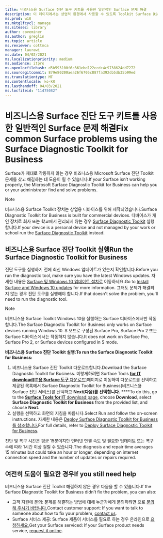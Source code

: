 ```yaml
---
title: 비즈니스용 Surface 진단 도구 키트를 사용한 일반적인 Surface 문제 해결
description: 이 페이지에서는 상업적 환경에서 사용할 수 있도록 Toolkit Surface Diagnostic Toolkit 소개합니다.
ms.prod: w10
ms.mktglfcycl: manage
ms.sitesec: library
author: coveminer
ms.author: greglin
ms.topic: article
ms.reviewer: cottmca
manager: laurawi
ms.date: 04/02/2021
ms.localizationpriority: medium
ms.audience: itpro
ms.openlocfilehash: d5b593100f6c361ebd122ecdc4c9738624dd7272
ms.sourcegitcommit: 879e80200aea26f6705c887fa392db5db35b99ed
ms.translationtype: MT
ms.contentlocale: ko-KR
ms.lasthandoff: 04/03/2021
ms.locfileid: "11475082"
---
```

# <a name="fix-common-surface-problems-using-the-surface-diagnostic-toolkit-for-business"></a><span data-ttu-id="76e34-103">비즈니스용 Surface 진단 도구 키트를 사용한 일반적인 Surface 문제 해결</span><span class="sxs-lookup"><span data-stu-id="76e34-103">Fix common Surface problems using the Surface Diagnostic Toolkit for Business</span></span>

<span data-ttu-id="76e34-104">Surface가 제대로 작동하지 않는 경우 비즈니스용 Microsoft Surface 진단 Toolkit 문제를 찾고 해결하는 데 도움이 될 수 있습니다.</span><span class="sxs-lookup"><span data-stu-id="76e34-104">If your Surface isn’t working properly, the Microsoft Surface Diagnostic Toolkit for Business can help you or your administrator find and solve problems.</span></span>

> [!NOTE]
> <span data-ttu-id="76e34-105">비즈니스용 Surface Toolkit 장치는 상업용 디바이스를 위해 제작되었습니다.</span><span class="sxs-lookup"><span data-stu-id="76e34-105">Surface Diagnostic Toolkit for Business is built for commercial devices.</span></span> <span data-ttu-id="76e34-106">디바이스가 개인 장치로 회사 또는 학교에서 관리되지 않는 경우 [Surface Diagnostic Toolkit](https://support.microsoft.com/en-us/help/4037239/surface-fix-common-surface-problems-using-surface-diagnostic-toolkit) 실행합니다.</span><span class="sxs-lookup"><span data-stu-id="76e34-106">If your device is a personal device and not managed by your work or school run the [Surface Diagnostic Toolkit](https://support.microsoft.com/en-us/help/4037239/surface-fix-common-surface-problems-using-surface-diagnostic-toolkit) instead.</span></span>

## <a name="run-the-surface-diagnostic-toolkit-for-business"></a><span data-ttu-id="76e34-107">비즈니스용 Surface 진단 Toolkit 실행</span><span class="sxs-lookup"><span data-stu-id="76e34-107">Run the Surface Diagnostic Toolkit for Business</span></span>

<span data-ttu-id="76e34-108">진단 도구를 실행하기 전에 최신 Windows 업데이트가 있는지 확인합니다.</span><span class="sxs-lookup"><span data-stu-id="76e34-108">Before you run the diagnostic tool, make sure you have the latest Windows updates.</span></span> <span data-ttu-id="76e34-109">자세한 내용은 [Surface 및 Windows 10 업데이트 설치로](https://support.microsoft.com/en-us/help/4023505/surface-install-surface-and-windows-updates) 이동하세요.</span><span class="sxs-lookup"><span data-stu-id="76e34-109">Go to [Install Surface and Windows 10 updates](https://support.microsoft.com/en-us/help/4023505/surface-install-surface-and-windows-updates) for more information.</span></span> <span data-ttu-id="76e34-110">그래도 문제가 해결되지 않는 경우 진단 도구를 실행해야 합니다.</span><span class="sxs-lookup"><span data-stu-id="76e34-110">If that doesn't solve the problem, you'll need to run the diagnostic tool.</span></span>

> [!NOTE]
> <span data-ttu-id="76e34-111">비즈니스용 Surface Toolkit Windows 10을 실행하는 Surface 디바이스에서만 작동합니다.</span><span class="sxs-lookup"><span data-stu-id="76e34-111">The Surface Diagnostic Toolkit for Business only works on Surface devices running Windows 10.</span></span> <span data-ttu-id="76e34-112">S 모드로 구성된 Surface Pro, Surface Pro 2 또는 Surface 디바이스에서는 작동하지 않습니다.</span><span class="sxs-lookup"><span data-stu-id="76e34-112">It does  not work on Surface Pro, Surface Pro 2, or Surface devices configured in S mode.</span></span>

**<span data-ttu-id="76e34-113">비즈니스용 Surface 진단 Toolkit 실행:</span><span class="sxs-lookup"><span data-stu-id="76e34-113">To run the Surface Diagnostic Toolkit for Business:</span></span>**

1. <span data-ttu-id="76e34-114">비즈니스용 Surface 진단 Toolkit 다운로드합니다.</span><span class="sxs-lookup"><span data-stu-id="76e34-114">Download the Surface Diagnostic Toolkit for Business.</span></span> <span data-ttu-id="76e34-115">이렇게하려면 Surface Tools [ **for IT download(IT용 Surface 도구** 다운로드)](https://www.microsoft.com/download/details.aspx?id=46703)페이지로 이동하여 다운로드를 선택하고 제공된 목록에서 Surface Diagnostic Toolkit for Business(비즈니스용 Surface 진단 서비스)를 선택하고 **Next(다음)를** **선택합니다.** \*\*\*\*</span><span class="sxs-lookup"><span data-stu-id="76e34-115">To do this, go to the [**Surface Tools for IT** download page](https://www.microsoft.com/download/details.aspx?id=46703), choose **Download**, select **Surface Diagnostic Toolkit for Business** from the provided list, and choose **Next**.</span></span>
2. <span data-ttu-id="76e34-116">실행을 선택하고 화면의 지침을 따릅니다.</span><span class="sxs-lookup"><span data-stu-id="76e34-116">Select Run and follow the on-screen instructions.</span></span> <span data-ttu-id="76e34-117">자세한 내용은 [Deploy Surface Diagnostic Toolkit for Business를 참조합니다.](https://docs.microsoft.com/surface/surface-diagnostic-toolkit-business)</span><span class="sxs-lookup"><span data-stu-id="76e34-117">For full details, refer to [Deploy Surface Diagnostic Toolkit for Business](https://docs.microsoft.com/surface/surface-diagnostic-toolkit-business).</span></span>

<span data-ttu-id="76e34-118">진단 및 복구 시간은 평균 15분이지만 인터넷 연결 속도 및 필요한 업데이트 또는 복구 수에 따라 1시간 이상 걸릴 수 있습니다.</span><span class="sxs-lookup"><span data-stu-id="76e34-118">The diagnosis and repair time averages 15 minutes but could take an hour or longer, depending on internet connection speed and the number of updates or repairs required.</span></span> 

## <a name="if-you-still-need-help"></a><span data-ttu-id="76e34-119">여전히 도움이 필요한 경우</span><span class="sxs-lookup"><span data-stu-id="76e34-119">If you still need help</span></span>

<span data-ttu-id="76e34-120">비즈니스용 Surface 진단 Toolkit 해결하지 않은 경우 다음을 할 수 있습니다.</span><span class="sxs-lookup"><span data-stu-id="76e34-120">If the Surface Diagnostic Toolkit for Business didn’t fix the problem, you can also:</span></span>

- <span data-ttu-id="76e34-121">고객 지원에 문의: 문제를 해결하는 방법에 대해 누군가에게 문의하려면 으로 [문의해 주시기 바랍니다.](https://support.microsoft.com/en-us/help/4037645/contact-surface-warranty-and-software-support-for-business)</span><span class="sxs-lookup"><span data-stu-id="76e34-121">Contact customer support: If you want to talk to someone about how to fix your problem, [contact us](https://support.microsoft.com/en-us/help/4037645/contact-surface-warranty-and-software-support-for-business).</span></span>
- <span data-ttu-id="76e34-122">Surface 서비스 제공: Surface 제품이 서비스를 필요로 하는 경우 온라인으로 [요청하세요.](https://mybusinessservice.surface.com/)</span><span class="sxs-lookup"><span data-stu-id="76e34-122">Get your Surface serviced: If your Surface product needs service, [request it online](https://mybusinessservice.surface.com/).</span></span> 
